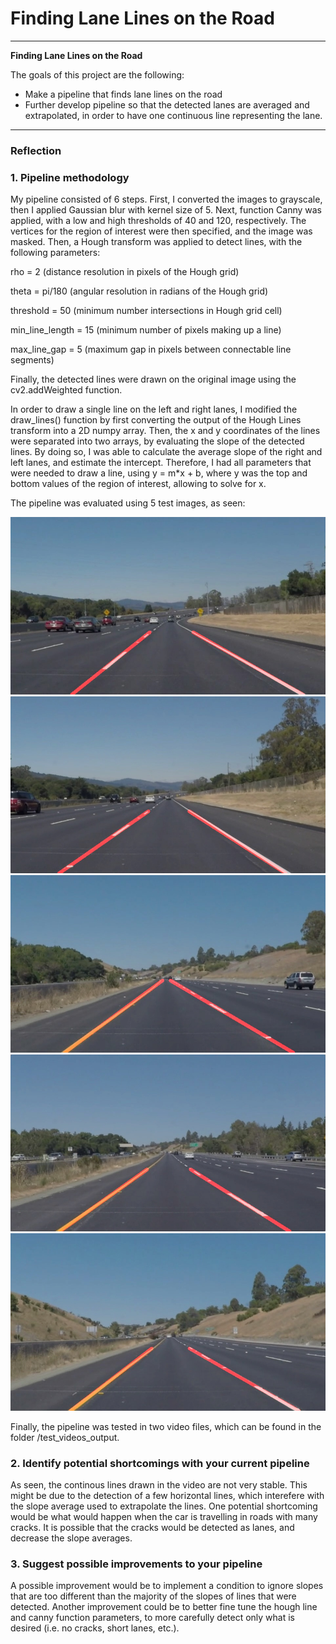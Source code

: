 # **Finding Lane Lines on the Road** 

---

**Finding Lane Lines on the Road**

The goals of this project are the following:
* Make a pipeline that finds lane lines on the road
* Further develop pipeline so that the detected lanes are averaged and extrapolated, in order to have one continuous line representing the lane.


[//]: # (Image References)

[image1]: ./test_images_output/solidWhiteCurve.jpg "Fig. 1"
[image2]: ./test_images_output/solidWhiteRight.jpg "Fig. 2"
[image3]: ./test_images_output/solidYellowCurve.jpg "Fig. 3"
[image4]: ./test_images_output/solidYellowLeft.jpg "Fig. 4"
[image5]: ./test_images_output/whiteCarLaneSwitch_out.jpg "Fig. 5"

---

### Reflection

### 1. Pipeline methodology

My pipeline consisted of 6 steps. First, I converted the images to grayscale, then I applied Gaussian blur with kernel size of 5. Next, function Canny was applied, with a low and high thresholds of 40 and 120, respectively. The vertices for the region of interest were then specified, and the image was masked. Then, a Hough transform was applied to detect lines, with the following parameters:

rho = 2  (distance resolution in pixels of the Hough grid)

theta = pi/180 (angular resolution in radians of the Hough grid)

threshold = 50 (minimum number intersections in Hough grid cell)

min_line_length = 15 (minimum number of pixels making up a line)

max_line_gap = 5 (maximum gap in pixels between connectable line segments)

Finally, the detected lines were drawn on the original image using the cv2.addWeighted function.

In order to draw a single line on the left and right lanes, I modified the draw_lines() function by first converting the output of the Hough Lines transform into a 2D numpy array. Then, the x and y coordinates of the lines were separated into two arrays, by evaluating the slope of the detected lines. By doing so, I was able to calculate the average slope of the right and left lanes, and estimate the intercept. Therefore, I had all parameters that were needed to draw a line, using y = m*x + b, where y was the top and bottom values of the region of interest, allowing to solve for x.

The pipeline was evaluated using 5 test images, as seen:

![Fig. 1][image1]
![Fig. 2][image2]
![Fig. 3][image3]
![Fig. 4][image4]
![Fig. 5][image5]

Finally, the pipeline was tested in two video files, which can be found in the folder /test_videos_output.

### 2. Identify potential shortcomings with your current pipeline

As seen, the continous lines drawn in the video are not very stable. This might be due to the detection of a few horizontal lines, which interefere with the slope average used to extrapolate the lines. One potential shortcoming would be what would happen when the car is travelling in roads with many cracks. It is possible that the cracks would be detected as lanes, and decrease the slope averages. 

### 3. Suggest possible improvements to your pipeline

A possible improvement would be to implement a condition to ignore slopes that are too different than the majority of the slopes of lines that were detected. Another improvement could be to better fine tune the hough line and canny function parameters, to more carefully detect only what is desired (i.e. no cracks, short lanes, etc.).

